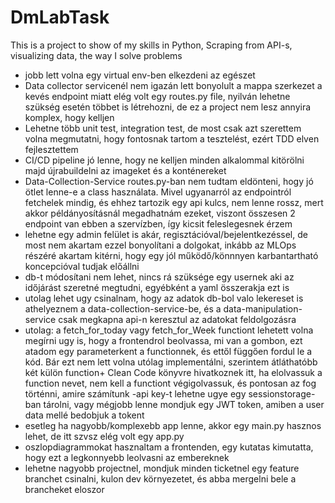 # DmLabTask
This is a project to show of my skills in Python, Scraping from API-s, visualizing data, the way I solve problems
- jobb lett volna egy virtual env-ben elkezdeni az egészet
- Data collector servicenél nem igazán lett bonyolult a mappa szerkezet a kevés endpoint miatt elég volt egy routes.py file, nyilván lehetne szükség esetén többet is létrehozni, de ez a project nem lesz annyira komplex, hogy kelljen
- Lehetne több unit test, integration test, de most csak azt szerettem volna megmutatni, hogy fontosnak tartom a tesztelést, ezért TDD elven fejlesztettem
- CI/CD pipeline jó lenne, hogy ne kelljen minden alkalommal kitörölni majd újrabuildelni az imageket és a konténereket
- Data-Collection-Service routes.py-ban nem tudtam eldönteni, hogy jó ötlet lenne-e a class használata. Mivel ugyanarról az endpointról fetchelek mindig, és ehhez tartozik egy api kulcs, nem lenne rossz, mert akkor példányosításnál megadhatnám ezeket, viszont összesen 2 endpoint van ebben a szervízben, így kicsit feleslegesnek érzem
- lehetne egy admin felület is akár, regisztációval/bejelentkezéssel, de most nem akartam ezzel bonyolítani a dolgokat, inkább az MLOps részéré akartam kitérni, hogy egy jól működő/könnnyen karbantartható koncepcióval tudjak előállni
- db-t módosítani nem lehet, nincs rá szüksége egy usernek aki az időjárást szeretné megtudni, egyébként a yaml összerakja ezt is
- utolag lehet ugy csinalnam, hogy az adatok db-bol valo lekereset is athelyeznem a data-collection-service-be, és a data-manipulation-service csak megkapna api-n keresztul az adatokat feldolgozásra
- utolag: a fetch_for_today vagy fetch_for_Week functiont lehetett volna megírni ugy is, hogy a frontendrol beolvassa, mi van a gombon, ezt atadom egy parameterkent a functionnek, és ettől függően fordul le a kód. Bár ezt nem lett volna utólag implementálni, szerintem átláthatóbb két külön function+ Clean Code könyvre hivatkoznek itt, ha elolvassuk a function nevet, nem kell a functiont végigolvassuk, és pontosan az fog történni, amire számítunk
-api key-t lehetne ugye egy sessionstorage-ban tárolni, vagy mégjobb lenne mondjuk egy JWT token, amiben a user data mellé bedobjuk a tokent
- esetleg ha nagyobb/komplexebb app lenne, akkor egy main.py hasznos lehet, de itt szvsz elég volt egy app.py
- oszlopdiagrammokat hasznaltam a frontenden, egy kutatas kimutatta, hogy ezt a legkonnyebb leolvasni az embereknek
- lehetne nagyobb projectnel, mondjuk minden ticketnel egy feature branchet csinalni, kulon dev környezetet, és abba mergelni bele a brancheket eloszor
